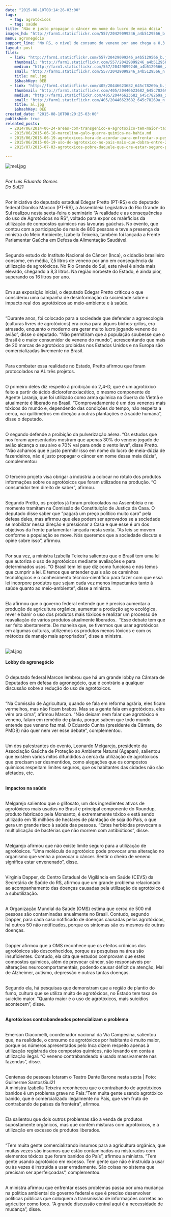 ```yaml
---
date: "2015-08-10T08:14:26-03:00"
tags:
  - tag: agrotóxicos
  - tag: saúde
title: ‘Não é justo propagar o câncer em nome do lucro de meia dúzia’
images_hd: "http://farm1.staticflickr.com/557/20429099246_a4b5129566_b.jpg"
menu: agronegócio
support_line: "No RS, o nível de consumo do veneno por ano chega a 8,3 litros. Na região noroeste do Estado, é ainda pior, superando os 16 litros por ano."
layout: post
files:
  - link: "http://farm1.staticflickr.com/557/20429099246_a4b5129566_b.jpg"
    thumbnail: "http://farm1.staticflickr.com/557/20429099246_a4b5129566_t.jpg"
    medium: "http://farm1.staticflickr.com/557/20429099246_a4b5129566_z.jpg"
    small: "http://farm1.staticflickr.com/557/20429099246_a4b5129566_n.jpg"
    title: mel.jpg
    $$hashKey: 0EB
  - link: "http://farm1.staticflickr.com/405/20446623682_645c78269a_b.jpg"
    thumbnail: "http://farm1.staticflickr.com/405/20446623682_645c78269a_t.jpg"
    medium: "http://farm1.staticflickr.com/405/20446623682_645c78269a_z.jpg"
    small: "http://farm1.staticflickr.com/405/20446623682_645c78269a_n.jpg"
    title: al.jpg
    $$hashKey: 0EE
created_date: "2015-08-10T08:20:25-03:00"
published: true
releated_posts:
  - 2014/06/2014-06-24-areas-com-transgenico-e-agrotoxico-tem-maior-taxa-de-cancer-aponta-relatorio.md-e
  - 2015/06/2015-06-18-marcelino-galo-guerra-quimica-na-bahia.md
  - 2015/06/2015-06-19-agrotoxicos-hora-de-acordar-para-enfrentar-o-pesadelo.md
  - 2015/06/2015-06-19-uso-de-agrotoxico-no-pais-mais-que-dobra-entre-2000-e-2012.md
  - 2015/07/2015-07-03-agrotoxicos-pobre-daquele-que-cre-estar-seguro-pela-atuacao-governamental.md

---
```

<p><img alt="mel.jpg" src="http://farm1.staticflickr.com/557/20429099246_a4b5129566_b.jpg" /></p>

<p><br />
<em>Por Lu&iacute;s Eduardo Gomes<br />
Do Sul21</em></p>

<p><br />
Por iniciativa do deputado estadual Edegar Pretto (PT-RS) e do deputado federal Dionilso Marcon (PT-RS), a Assembleia Legislativa do Rio Grande do Sul realizou nesta sexta-feira o semin&aacute;rio &ldquo;A realidade e as consequ&ecirc;ncias do uso de Agrot&oacute;xicos no RS&rdquo;, voltado para expor os malef&iacute;cios da utiliza&ccedil;&atilde;o de compostos qu&iacute;micos nas lavouras ga&uacute;chas. No evento, que contou com a participa&ccedil;&atilde;o de mais de 800 pessoas e teve a presen&ccedil;a da ministra do Meio Ambiente, Izabella Teixeira, tamb&eacute;m foi lan&ccedil;ada a Frente Parlamentar Ga&uacute;cha em Defesa da Alimenta&ccedil;&atilde;o Saud&aacute;vel.</p>

<p><br />
Segundo estudo do Instituto Nacional de C&acirc;ncer (Inca), o cidad&atilde;o brasileiro consome, em m&eacute;dia, 7,5 litros de veneno por ano em consequ&ecirc;ncia da utiliza&ccedil;&atilde;o de agrot&oacute;xicos. No Rio Grande do Sul, este n&iacute;vel &eacute; ainda mais elevado, chegando a 8,3 litros. Na regi&atilde;o noroeste do Estado, &eacute; ainda pior, superando os 16 litros por ano.</p>

<p><br />
Em sua exposi&ccedil;&atilde;o inicial, o deputado Edegar Pretto criticou o que considerou uma campanha de desinforma&ccedil;&atilde;o da sociedade sobre o impacto real dos agrot&oacute;xicos ao meio-ambiente e &agrave; sa&uacute;de.</p>

<p><br />
&ldquo;Durante anos, foi colocado para a sociedade que defender a agroecologia (culturas livres de agrot&oacute;xicos) era coisa para alguns bichos-grilos, era atrasado, enquanto o moderno era gerar muito lucro jogando veneno de avi&atilde;o&rdquo;, disse o deputado. &ldquo;N&atilde;o permitiram que a popula&ccedil;&atilde;o soubesse que o Brasil &eacute; o maior consumidor de veneno do mundo&rdquo;, acrescentando que mais de 20 marcas de agrot&oacute;xico proibidas nos Estados Unidos e na Europa s&atilde;o comercializadas livremente no Brasil.</p>

<p><br />
Para combater essa realidade no Estado, Pretto afirmou que foram protocolados na AL tr&ecirc;s projetos.</p>

<p><br />
O primeiro deles diz respeito &agrave; proibi&ccedil;&atilde;o do 2,4-D, que &eacute; um agrot&oacute;xico feito a partir do &aacute;cido diclorofenoxiac&eacute;tico, o mesmo componente do Agente Laranja, que foi utilizado como arma qu&iacute;mica na Guerra do Vietn&atilde; e atualmente &eacute; liberado no Brasil. &ldquo;Comprovadamente &eacute; um dos venenos mais t&oacute;xicos do mundo e, dependendo das condi&ccedil;&otilde;es do tempo, n&atilde;o respeita a cerca, vai quil&ocirc;metros em dire&ccedil;&atilde;o a outras planta&ccedil;&otilde;es e &agrave; sa&uacute;de humana&rdquo;, disse o deputado.</p>

<p><br />
O segundo defende a proibi&ccedil;&atilde;o da pulveriza&ccedil;&atilde;o a&eacute;rea. &ldquo;Os estudos que nos foram apresentados mostram que apenas 30% do veneno jogado de avi&atilde;o alcan&ccedil;a o seu alvo e 70% vai para onde o vento leva&rdquo;, disse Pretto. &ldquo;N&atilde;o achamos que &eacute; justo permitir isso em nome do lucro de meia-d&uacute;zia de fazendeiros, n&atilde;o &eacute; justo propagar o c&acirc;ncer em nome dessa meia d&uacute;zia&rdquo;, complementou</p>

<p><br />
O terceiro projeto visa obrigar a ind&uacute;stria a colocar no r&oacute;tulo dos produtos informa&ccedil;&otilde;es sobre os agrot&oacute;xicos que foram utilizados na produ&ccedil;&atilde;o. &ldquo;O consumidor tem direito de saber&rdquo;, afirmou.</p>

<p><br />
Segundo Pretto, os projetos j&aacute; foram protocolados na Assembleia e no momento tramitam na Comiss&atilde;o de Constitui&ccedil;&atilde;o de Justi&ccedil;a da Casa. O deputado disse saber que &ldquo;pagar&aacute; um pre&ccedil;o pol&iacute;tico muito caro&rdquo; pela defesa deles, mas afirmou que eles podem ser aprovados se a sociedade se mobilizar nessa dire&ccedil;&atilde;o e pressionar a Casa e que esse &eacute; um dos objetivos da frente parlamentar lan&ccedil;ada nesta sexta. &ldquo;As leis se movem conforme a popula&ccedil;&atilde;o se move. N&oacute;s queremos que a sociedade discuta e opine sobre isso&rdquo;, afirmou.</p>

<p><br />
Por sua vez, a ministra Izabella Teixeira salientou que o Brasil tem uma lei que autoriza o uso de agrot&oacute;xicos mediante avalia&ccedil;&otilde;es e para determinados usos. &ldquo;O Brasil tem lei que diz como funciona e n&oacute;s temos que cumprir a lei. E temos que entender quais s&atilde;o os caminhos tecnol&oacute;gicos e o conhecimento t&eacute;cnico-cient&iacute;fico para fazer com que essa lei incorpore produtos que sejam cada vez menos impactantes tanto &agrave; sa&uacute;de quanto ao meio-ambiente&rdquo;, disse a ministra.</p>

<p><br />
Ela afirmou que o governo federal entende que &eacute; preciso aumentar a produ&ccedil;&atilde;o de agricultura org&acirc;nica, aumentar a produ&ccedil;&atilde;o agro ecol&oacute;gica, rever e banir o uso dos produtos mais t&oacute;xicos e realizar um processo de reavalia&ccedil;&atilde;o de v&aacute;rios produtos atualmente liberados. &nbsp;&ldquo;Esse debate tem que ser feito abertamente. De maneira que, se tivermos que usar agrot&oacute;xicos em algumas culturas, utilizemos os produtos menos t&oacute;xicos e com os m&eacute;todos de manejo mais apropriados&rdquo;, disse a ministra.<br />
&nbsp;</p>

<p><img alt="al.jpg" src="http://farm1.staticflickr.com/405/20446623682_645c78269a_b.jpg" /><br />
<br />
<strong>Lobby do agroneg&oacute;cio&nbsp;</strong></p>

<p><br />
O deputado federal Marcon lembrou que h&aacute; um grande lobby na C&acirc;mara de Deputados em defesa do agroneg&oacute;cio, que &eacute; contr&aacute;rio a qualquer discuss&atilde;o sobre a redu&ccedil;&atilde;o do uso de agrot&oacute;xicos.</p>

<p><br />
&ldquo;Na Comiss&atilde;o de Agricultura, quando se fala em reforma agr&aacute;ria, eles ficam vermelhos, mas n&atilde;o ficam brabos. Mas se a gente fala em agrot&oacute;xicos, eles v&ecirc;m pra cima&rdquo;, afirmou Marcon. &ldquo;N&atilde;o deixam nem falar que agrot&oacute;xico &eacute; veneno, falam em rem&eacute;dio de planta, porque sabem que todo mundo entende que veneno faz mal. O Eduardo Cunha (presidente da C&acirc;mara, do PMDB) n&atilde;o quer nem ver esse debate&rdquo;, complementou.</p>

<p><br />
Um dos palestrantes do evento, Leonardo Melgarejo, presidente da Associa&ccedil;&atilde;o Ga&uacute;cha de Prote&ccedil;&atilde;o ao Ambiente Natural (Agapan), salientou que existem v&aacute;rios mitos difundidos a cerca da utiliza&ccedil;&atilde;o de agrot&oacute;xicos que precisam ser desmentidos, como alega&ccedil;&otilde;es que os compostos qu&iacute;micos respeitam limites seguros, que os habitantes das cidades n&atilde;o s&atilde;o afetados, etc.</p>

<p><br />
<strong>Impactos na sa&uacute;de&nbsp;</strong></p>

<p><br />
Melgarejo salientou que o glifosato, um dos ingredientes ativos de agrot&oacute;xicos mais usados no Brasil e principal componente do Roundup, produto fabricado pela Monsanto, &eacute; extremamente t&oacute;xico e est&aacute; sendo utilizado em 18 milh&otilde;es de hectares de planta&ccedil;&atilde;o de soja do Pa&iacute;s, o que gera um grande risco &agrave; sa&uacute;de das pessoas. &ldquo;Estes herbicidas provocam a multiplica&ccedil;&atilde;o de bact&eacute;rias que n&atilde;o morrem com antibi&oacute;ticos&rdquo;, disse.</p>

<p><br />
Melgarejo afirmou que n&atilde;o existe limite seguro para a utiliza&ccedil;&atilde;o de agrot&oacute;xicos. &ldquo;Uma mol&eacute;cula de agrot&oacute;xico pode provocar uma altera&ccedil;&atilde;o no organismo que venha a provocar o c&acirc;ncer. Sentir o cheiro de veneno significa estar envenenado&rdquo;, disse.</p>

<p><br />
Virginia Dapper, do Centro Estadual de Vigil&acirc;ncia em Sa&uacute;de (CEVS) da Secret&aacute;ria de Sa&uacute;de do RS, afirmou que um grande problema relacionado ao acompanhamento das doen&ccedil;as causadas pela utiliza&ccedil;&atilde;o de agrot&oacute;xico &eacute; a subutiliza&ccedil;&atilde;o.</p>

<p><br />
A Organiza&ccedil;&atilde;o Mundial da Sa&uacute;de (OMS) estima que cerca de 500 mil pessoas s&atilde;o contaminadas anualmente no Brasil. Contudo, segundo Dapper, para cada caso notificado de doen&ccedil;as causadas pelos agrot&oacute;xicos, h&aacute; outros 50 n&atilde;o notificados, porque os sintomas s&atilde;o os mesmos de outras doen&ccedil;as.</p>

<p><br />
Dapper afirmou que a OMS reconhece que os efeitos cr&ocirc;nicos dos agrot&oacute;xicos s&atilde;o desconhecidos, porque as pesquisas na &aacute;rea s&atilde;o insuficientes. Contudo, ela cita que estudos comprovam que estes compostos qu&iacute;micos, al&eacute;m de provocar c&acirc;ncer, s&atilde;o respons&aacute;veis por altera&ccedil;&otilde;es neurocomportamentais, podendo causar d&eacute;ficit de aten&ccedil;&atilde;o, Mal de Alzheimer, autismo, depress&atilde;o e outras tantas doen&ccedil;as.</p>

<p><br />
Segundo ela, h&aacute; pesquisas que demonstram que a regi&atilde;o de plantio do fumo, cultura que se utiliza muito de agrot&oacute;xicos, no Estado tem taxa de suic&iacute;dio maior. &ldquo;Quanto maior &eacute; o uso de agrot&oacute;xicos, mais suic&iacute;dios acontecem&rdquo;, disse.</p>

<p><br />
<strong>Agrot&oacute;xicos contrabandeados potencializam o problema</strong></p>

<p><br />
Emerson Giacomelli, coordenador nacional da Via Campesina, salientou que, na realidade, o consumo de agrot&oacute;xicos por habitante &eacute; muito maior, porque os n&uacute;meros apresentados pelo Inca dizem respeito apenas &agrave; utiliza&ccedil;&atilde;o registrada dos compostos qu&iacute;micos, n&atilde;o levando em conta a utiliza&ccedil;&atilde;o ilegal. &ldquo;O veneno contrabandeado &eacute; usado massivamente nas fazendas&rdquo;, disse.</p>

<p><br />
Centenas de pessoas lotaram o Teatro Dante Barone nesta sexta | Foto: Guilherme Santos/Sul21<br />
A ministra Izabella Teixeira reconheceu que o contrabando de agrot&oacute;xicos banidos &eacute; um problema grave no Pa&iacute;s.&rdquo;Tem muita gente usando agrot&oacute;xico banido, que &eacute; comercializado ilegalmente no Pa&iacute;s, que vem fruto de contrabando de pa&iacute;ses da fronteira&rdquo;, afirmou.</p>

<p><br />
Ela salientou que dois outros problemas s&atilde;o a venda de produtos supostamente org&acirc;nicos, mas que cont&ecirc;m misturas com agrot&oacute;xicos, e a utiliza&ccedil;&atilde;o em excesso de produtos liberados.</p>

<p><br />
&ldquo;Tem muita gente comercializando insumos para a agricultura org&acirc;nica, que muitas vezes s&atilde;o insumos que est&atilde;o contaminados ou misturados com elementos t&oacute;xicos que foram banidos do Pa&iacute;s&rdquo;, afirmou a ministra. &ldquo;Tem gente usando agrot&oacute;xico em excesso. Tem gente que n&atilde;o &eacute; instru&iacute;da a usar ou &agrave;s vezes &eacute; instru&iacute;da a usar erradamente. S&atilde;o coisas no sistema que precisam ser aperfei&ccedil;oadas&rdquo;, complementou.</p>

<p><br />
A ministra afirmou que enfrentar esses problemas passa por uma mudan&ccedil;a na pol&iacute;tica ambiental do governo federal e que &eacute; preciso desenvolver pol&iacute;ticas p&uacute;blicas que coloquem a transmiss&atilde;o de informa&ccedil;&otilde;es corretas ao agricultor como foco. &ldquo;A grande discuss&atilde;o central aqui &eacute; a necessidade de mudan&ccedil;a&rdquo;, disse.</p>
